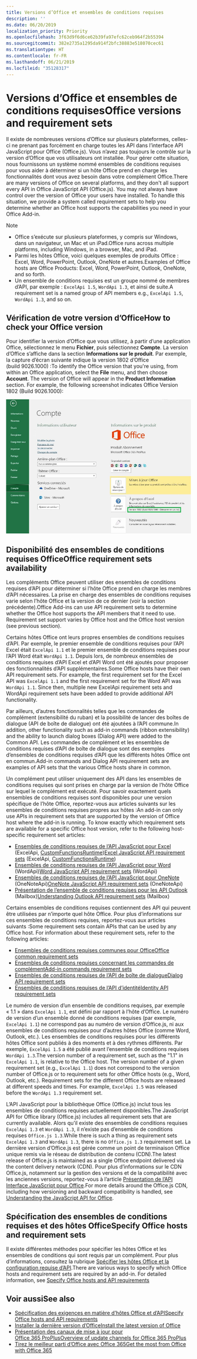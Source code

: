 ```yaml
---
title: Versions d’Office et ensembles de conditions requises
description: ''
ms.date: 06/20/2019
localization_priority: Priority
ms.openlocfilehash: 3f63d9f6d6ce62b39fa97efc62ceb964f2b55394
ms.sourcegitcommit: 382e2735a1295da914f2bfc38883e518070cec61
ms.translationtype: HT
ms.contentlocale: fr-FR
ms.lasthandoff: 06/21/2019
ms.locfileid: "35128317"
---
```

# <a name="office-versions-and-requirement-sets"></a><span data-ttu-id="b846e-102">Versions d’Office et ensembles de conditions requises</span><span class="sxs-lookup"><span data-stu-id="b846e-102">Office versions and requirement sets</span></span>

<span data-ttu-id="b846e-p101">Il existe de nombreuses versions d’Office sur plusieurs plateformes, celles-ci ne prenant pas forcément en charge toutes les API dans l’interface API JavaScript pour Office (Office.js). Vous n’avez pas toujours le contrôle sur la version d’Office que vos utilisateurs ont installée.  Pour gérer cette situation, nous fournissons un système nommé ensembles de conditions requises pour vous aider à déterminer si un hôte Office prend en charge les fonctionnalités dont vous avez besoin dans votre complément Office.</span><span class="sxs-lookup"><span data-stu-id="b846e-p101">There are many versions of Office on several platforms, and they don't all support every API in Office JavaScript API (Office.js). You may not always have control over the version of Office your users have installed.  To handle this situation, we provide a system called requirement sets to help you determine whether an Office host supports the capabilities you need in your Office Add-in.</span></span> 

> [!NOTE]
> - <span data-ttu-id="b846e-106">Office s’exécute sur plusieurs plateformes, y compris sur Windows, dans un navigateur, un Mac et un iPad.</span><span class="sxs-lookup"><span data-stu-id="b846e-106">Office runs across multiple platforms, including Windows, in a browser, Mac, and iPad.</span></span>
> - <span data-ttu-id="b846e-107">Parmi les hôtes Office, voici quelques exemples de produits Office : Excel, Word, PowerPoint, Outlook, OneNote et autres.</span><span class="sxs-lookup"><span data-stu-id="b846e-107">Examples of Office hosts are Office Products: Excel, Word, PowerPoint, Outlook, OneNote, and so forth.</span></span>  
> - <span data-ttu-id="b846e-108">Un ensemble de conditions requises est un groupe nommé de membres d’API, par exemple : `ExcelApi 1.5`, `WordApi 1.3`, et ainsi de suite.</span><span class="sxs-lookup"><span data-stu-id="b846e-108">A requirement set is a named group of API members e.g., `ExcelApi 1.5`, `WordApi 1.3`, and so on.</span></span>  


## <a name="how-to-check-your-office-version"></a><span data-ttu-id="b846e-109">Vérification de votre version d’Office</span><span class="sxs-lookup"><span data-stu-id="b846e-109">How to check your Office version</span></span>

<span data-ttu-id="b846e-p102">Pour identifier la version d’Office que vous utilisez, à partir d’une application Office, sélectionnez le menu **Fichier**, puis sélectionnez **Compte**. La version d’Office s’affiche dans la section **Informations sur le produit**. Par exemple, la capture d’écran suivante indique la version 1802 d’Office (build 9026.1000) :</span><span class="sxs-lookup"><span data-stu-id="b846e-p102">To identify the Office version that you're using, from within an Office application, select the **File** menu, and then choose **Account**. The version of Office will appear in the **Product Information** section. For example, the following screenshot indicates Office Version 1802 (Build 9026.1000):</span></span>

![Vérification de votre version d’Office](../images/office-version-number-ui.jpg)

## <a name="office-requirement-sets-availability"></a><span data-ttu-id="b846e-114">Disponibilité des ensembles de conditions requises Office</span><span class="sxs-lookup"><span data-stu-id="b846e-114">Office requirement sets availability</span></span>

<span data-ttu-id="b846e-p103">Les compléments Office peuvent utiliser des ensembles de conditions requises d’API pour déterminer si l’hôte Office prend en charge les membres d’API nécessaires. La prise en charge des ensembles de conditions requises varie selon l’hôte Office et la version de ce dernier (voir la section précédente).</span><span class="sxs-lookup"><span data-stu-id="b846e-p103">Office Add-ins can use API requirement sets to determine whether the Office host supports the API members that it need to use. Requirement set support varies by Office host and the Office host version (see previous section).</span></span>

<span data-ttu-id="b846e-p104">Certains hôtes Office ont leurs propres ensembles de conditions requises d’API. Par exemple, le premier ensemble de conditions requises pour l’API Excel était `ExcelApi 1.1` et le premier ensemble de conditions requises pour l’API Word était `WordApi 1.1`. Depuis lors, de nombreux ensembles de conditions requises d’API Excel et d’API Word ont été ajoutés pour proposer des fonctionnalités d’API supplémentaires.</span><span class="sxs-lookup"><span data-stu-id="b846e-p104">Some Office hosts have their own API requirement sets. For example, the first requirement set for the Excel API was `ExcelApi 1.1` and the first requirement set for the Word API was `WordApi 1.1`. Since then, multiple new ExcelApi requirement sets and WordApi requirement sets have been added to provide additional API functionality.</span></span>

<span data-ttu-id="b846e-120">Par ailleurs, d’autres fonctionnalités telles que les commandes de complément (extensibilité du ruban) et la possibilité de lancer des boîtes de dialogue (API de boîte de dialogue) ont été ajoutées à l’API commune.</span><span class="sxs-lookup"><span data-stu-id="b846e-120">In addition, other functionality such as add-in commands (ribbon extensibility) and the ability to launch dialog boxes (Dialog API) were added to the Common API.</span></span> <span data-ttu-id="b846e-121">Les commandes de complément et les ensembles de conditions requises d’API de boîte de dialogue sont des exemples d’ensembles de conditions requises d’API que les différents hôtes Office ont en commun.</span><span class="sxs-lookup"><span data-stu-id="b846e-121">Add-in commands and Dialog API requirement sets are examples of API sets that the various Office hosts share in common.</span></span>

<span data-ttu-id="b846e-p106">Un complément peut utiliser uniquement des API dans les ensembles de conditions requises qui sont prises en charge par la version de l’hôte Office sur lequel le complément est exécuté. Pour savoir exactement quels ensembles de conditions requises sont disponibles pour une version spécifique de l’hôte Office, reportez-vous aux articles suivants sur les ensembles de conditions requises propres aux hôtes :</span><span class="sxs-lookup"><span data-stu-id="b846e-p106">An add-in can only use APIs in requirement sets that are supported by the version of Office host where the add-in is running. To know exactly which requirement sets are available for a specific Office host version, refer to the following host-specific requirement set articles:</span></span>

- <span data-ttu-id="b846e-124">[Ensembles de conditions requises de l’API JavaScript pour Excel](/office/dev/add-ins/reference/requirement-sets/excel-api-requirement-sets) (ExcelApi, [CustomFunctionsRuntime](../excel/custom-functions-architecture.md))</span><span class="sxs-lookup"><span data-stu-id="b846e-124">[Excel JavaScript API requirement sets](/office/dev/add-ins/reference/requirement-sets/excel-api-requirement-sets) (ExcelApi, [CustomFunctionsRuntime](../excel/custom-functions-architecture.md))</span></span>
- <span data-ttu-id="b846e-125">[Ensembles de conditions requises de l’API JavaScript pour Word](/office/dev/add-ins/reference/requirement-sets/word-api-requirement-sets) (WordApi)</span><span class="sxs-lookup"><span data-stu-id="b846e-125">[Word JavaScript API requirement sets](/office/dev/add-ins/reference/requirement-sets/word-api-requirement-sets) (WordApi)</span></span>
- <span data-ttu-id="b846e-126">[Ensembles de conditions requises de l’API JavaScript pour OneNote](/office/dev/add-ins/reference/requirement-sets/onenote-api-requirement-sets) (OneNoteApi)</span><span class="sxs-lookup"><span data-stu-id="b846e-126">[OneNote JavaScript API requirement sets](/office/dev/add-ins/reference/requirement-sets/onenote-api-requirement-sets) (OneNoteApi)</span></span>
- <span data-ttu-id="b846e-127">[Présentation de l’ensemble de conditions requises pour les API Outlook](/office/dev/add-ins/reference/requirement-sets/outlook-api-requirement-sets) (Mailbox)</span><span class="sxs-lookup"><span data-stu-id="b846e-127">[Understanding Outlook API requirement sets](/office/dev/add-ins/reference/requirement-sets/outlook-api-requirement-sets) (Mailbox)</span></span>

<span data-ttu-id="b846e-p107">Certains ensembles de conditions requises contiennent des API qui peuvent être utilisées par n’importe quel hôte Office. Pour plus d’informations sur ces ensembles de conditions requises, reportez-vous aux articles suivants :</span><span class="sxs-lookup"><span data-stu-id="b846e-p107">Some requirement sets contain APIs that can be used by any Office host. For information about these requirement sets, refer to the following articles:</span></span>

- [<span data-ttu-id="b846e-130">Ensembles de conditions requises communes pour Office</span><span class="sxs-lookup"><span data-stu-id="b846e-130">Office common requirement sets</span></span>](/office/dev/add-ins/reference/requirement-sets/office-add-in-requirement-sets)
- [<span data-ttu-id="b846e-131">Ensembles de conditions requises concernant les commandes de complément</span><span class="sxs-lookup"><span data-stu-id="b846e-131">Add-in commands requirement sets</span></span>](/office/dev/add-ins/reference/requirement-sets/add-in-commands-requirement-sets)
- [<span data-ttu-id="b846e-132">Ensembles de conditions requises de l’API de boîte de dialogue</span><span class="sxs-lookup"><span data-stu-id="b846e-132">Dialog API requirement sets</span></span>](/office/dev/add-ins/reference/requirement-sets/dialog-api-requirement-sets)
- [<span data-ttu-id="b846e-133">Ensembles de conditions requises de l’API d’identité</span><span class="sxs-lookup"><span data-stu-id="b846e-133">Identity API requirement sets</span></span>](/office/dev/add-ins/reference/requirement-sets/identity-api-requirement-sets)

<span data-ttu-id="b846e-p108">Le numéro de version d’un ensemble de conditions requises, par exemple « 1.1 » dans `ExcelApi 1.1`, est défini par rapport à l’hôte d’Office. Le numéro de version d’un ensemble donné de conditions requises (par exemple, `ExcelApi 1.1`) ne correspond pas au numéro de version d’Office.js, ni aux ensembles de conditions requises pour d’autres hôtes Office (comme Word, Outlook, etc.).  Les ensembles de conditions requises pour les différents hôtes Office sont publiés à des moments et à des rythmes différents. Par exemple, `ExcelApi 1.5` a été publié avant l’ensemble de conditions requises `WordApi 1.3`.</span><span class="sxs-lookup"><span data-stu-id="b846e-p108">The version number of a requirement set, such as the "1.1" in `ExcelApi 1.1`, is relative to the Office host. The version number of a given requirement set (e.g., `ExcelApi 1.1`) does not correspond to the version number of Office.js or to requirement sets for other Office hosts (e.g., Word, Outlook, etc.).  Requirement sets for the different Office hosts are released at different speeds and times. For example, `ExcelApi 1.5` was released before the `WordApi 1.3` requirement set.</span></span>

<span data-ttu-id="b846e-138">L’API JavaScript pour la bibliothèque Office (Office.js) inclut tous les ensembles de conditions requises actuellement disponibles.</span><span class="sxs-lookup"><span data-stu-id="b846e-138">The JavaScript API for Office library (Office.js) includes all requirement sets that are currently available.</span></span> <span data-ttu-id="b846e-139">Alors qu’il existe des ensembles de conditions requises `ExcelApi 1.3` et `WordApi 1.3`, il n’existe pas d’ensemble de conditions requises `Office.js 1.3`.</span><span class="sxs-lookup"><span data-stu-id="b846e-139">While there is such a thing as requirement sets `ExcelApi 1.3` and `WordApi 1.3`, there is no `Office.js 1.3` requirement set.</span></span> <span data-ttu-id="b846e-140">La dernière version d’Office.js est gérée comme un point de terminaison Office unique remis via le réseau de distribution de contenu (CDN).</span><span class="sxs-lookup"><span data-stu-id="b846e-140">The latest release of Office.js is maintained as a single Office endpoint delivered via the content delivery network (CDN).</span></span> <span data-ttu-id="b846e-141">Pour plus d’informations sur le CDN Office.js, notamment sur la gestion des versions et de la compatibilité avec les anciennes versions, reportez-vous à l’article [Présentation de l’API Interface JavaScript pour Office](/office/dev/add-ins/develop/understanding-the-javascript-api-for-office).</span><span class="sxs-lookup"><span data-stu-id="b846e-141">For more details around the Office.js CDN, including how versioning and backward compatibility is handled, see [Understanding the JavaScript API for Office](/office/dev/add-ins/develop/understanding-the-javascript-api-for-office).</span></span>

## <a name="specify-office-hosts-and-requirement-sets"></a><span data-ttu-id="b846e-142">Spécification des ensembles de conditions requises et des hôtes Office</span><span class="sxs-lookup"><span data-stu-id="b846e-142">Specify Office hosts and requirement sets</span></span>

<span data-ttu-id="b846e-p110">Il existe différentes méthodes pour spécifier les hôtes Office et les ensembles de conditions qui sont requis par un complément.  Pour plus d’informations, consultez la rubrique [Spécifier les hôtes Office et la configuration requise d’API](/office/dev/add-ins/develop/specify-office-hosts-and-api-requirements).</span><span class="sxs-lookup"><span data-stu-id="b846e-p110">There are various ways to specify which Office hosts and requirement sets are required by an add-in.  For detailed information, see [Specify Office hosts and API requirements](/office/dev/add-ins/develop/specify-office-hosts-and-api-requirements)</span></span>


## <a name="see-also"></a><span data-ttu-id="b846e-145">Voir aussi</span><span class="sxs-lookup"><span data-stu-id="b846e-145">See also</span></span>

- [<span data-ttu-id="b846e-146">Spécification des exigences en matière d’hôtes Office et d’API</span><span class="sxs-lookup"><span data-stu-id="b846e-146">Specify Office hosts and API requirements</span></span>](/office/dev/add-ins/develop/specify-office-hosts-and-api-requirements)
- [<span data-ttu-id="b846e-147">Installer la dernière version d’Office</span><span class="sxs-lookup"><span data-stu-id="b846e-147">Install the latest version of Office</span></span>](/office/dev/add-ins/develop/install-latest-office-version)
- [<span data-ttu-id="b846e-148">Présentation des canaux de mise à jour pour Office 365 ProPlus</span><span class="sxs-lookup"><span data-stu-id="b846e-148">Overview of update channels for Office 365 ProPlus</span></span>](/deployoffice/overview-of-update-channels-for-office-365-proplus)
- [<span data-ttu-id="b846e-149">Tirez le meilleur parti d’Office avec Office 365</span><span class="sxs-lookup"><span data-stu-id="b846e-149">Get the most from Office with Office 365</span></span>](https://products.office.com/compare-all-microsoft-office-products?tab=2)
